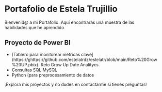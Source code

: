 # Portafolio de Estela Trujillio
Bienvenid@ a mi Portafolio. Aquí encontrarás una muestra de las habilidades que he aprendido

## Proyecto de Power BI
- [Tablero para monitorear métricas clave] (https://ghttps://github.com/estelatrdz/estelatr/blob/main/Reto%20Grow%20UP.pbix). Reto Grow Up Date Analitycs.
- Consultas SQL MySQL
- Python (para preprocesamiento de datos

¡Explora mis proyectos y no dudes en contactarme si tienes preguntas!
